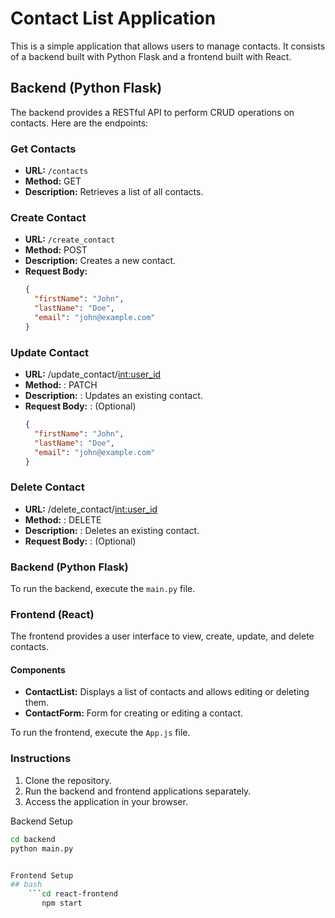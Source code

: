 
# Contact List Application

This is a simple application that allows users to manage contacts. It consists of a backend built with Python Flask and a frontend built with React.

## Backend (Python Flask)

The backend provides a RESTful API to perform CRUD operations on contacts. Here are the endpoints:

### Get Contacts

- **URL:** `/contacts`
- **Method:** GET
- **Description:** Retrieves a list of all contacts.

### Create Contact

- **URL:** `/create_contact`
- **Method:** POST
- **Description:** Creates a new contact.
- **Request Body:**
  ```json
  {
    "firstName": "John",
    "lastName": "Doe",
    "email": "john@example.com"
  }
### Update Contact

- **URL:**  /update_contact/<int:user_id>
- **Method:** : PATCH
- **Description:** : Updates an existing contact.
- **Request Body:** : (Optional)
  ```json
  {
    "firstName": "John",
    "lastName": "Doe",
    "email": "john@example.com"
  }
### Delete Contact
- **URL:**  /delete_contact/<int:user_id>
- **Method:** : DELETE
- **Description:** : Deletes an existing contact.
- **Request Body:** : (Optional)

### Backend (Python Flask)

To run the backend, execute the `main.py` file.

### Frontend (React)

The frontend provides a user interface to view, create, update, and delete contacts.

#### Components

- **ContactList:** Displays a list of contacts and allows editing or deleting them.
- **ContactForm:** Form for creating or editing a contact.

To run the frontend, execute the `App.js` file.

### Instructions

1. Clone the repository.
2. Run the backend and frontend applications separately.
3. Access the application in your browser.


Backend Setup
```bash
cd backend
python main.py


Frontend Setup
## bash
    ```cd react-frontend
       npm start
